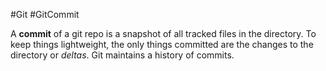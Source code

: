 #Git #GitCommit

A **commit** of a git repo is a snapshot of all tracked files in the directory. To keep things lightweight, the only things committed are the changes to the directory or *deltas*. Git maintains a history of commits.